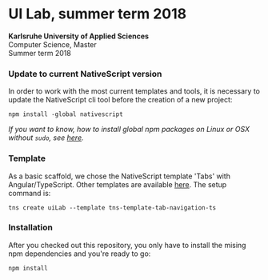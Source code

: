 # UI Lab, summer term 2018

**Karlsruhe University of Applied Sciences**  
Computer Science, Master  
Summer term 2018  


### Update to current NativeScript version

In order to work with the most current templates and tools, it is necessary to update the NativeScript cli tool before the creation of a new project:

	npm install -global nativescript

*If you want to know, how to install global npm packages on Linux or OSX without `sudo`, see [here](https://johnpapa.net/node-and-npm-without-sudo/).*


### Template

As a basic scaffold, we chose the NativeScript template 'Tabs' with Angular/TypeScript. Other templates are available [here](https://docs.nativescript.org/tooling/app-templates). The setup command is:

	tns create uiLab --template tns-template-tab-navigation-ts


### Installation

After you checked out this repository, you only have to install the mising npm dependencies and you're ready to go:

	npm install


